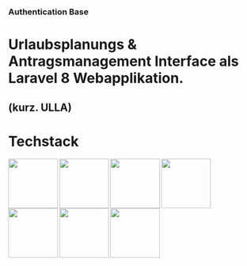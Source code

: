 ### Authentication Base

# Urlaubsplanungs & Antragsmanagement Interface als Laravel 8 Webapplikation.
## (kurz. ULLA)


# Techstack

<img align="left" height="100" src="https://upload.wikimedia.org/wikipedia/commons/thumb/9/9a/Laravel.svg/1200px-Laravel.svg.png">
<img align="left" height="100" src="https://madewithnetwork.ams3.cdn.digitaloceanspaces.com/spatie-space-production/1371/laratrust.jpg">
<img align="left" height="100" src="https://upload.wikimedia.org/wikipedia/commons/thumb/9/95/Vue.js_Logo_2.svg/768px-Vue.js_Logo_2.svg.png">
<img align="left" height="100" src="https://upload.wikimedia.org/wikipedia/commons/thumb/4/4c/Typescript_logo_2020.svg/1200px-Typescript_logo_2020.svg.png">
<img align="left" height="100" src="https://www.dagio.de/wp-content/uploads/2014/09/logo-jquery.png">
<img align="left" height="100" src="https://camo.githubusercontent.com/a664defdd5c2ec93a3fbfb51e0f2aaafa5dc57bf1e13aa47456ced037b3cebe8/68747470733a2f2f676574626f6f7473747261702e636f6d2f646f63732f352e302f6173736574732f6272616e642f626f6f7473747261702d6c6f676f2d736861646f772e706e67">
<img align="left" height="100" src="https://mdbootstrap.com/img/logo/mdb-transparent-big.png">
